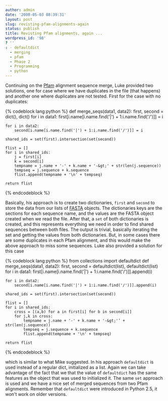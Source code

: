 ```yaml
---
author: admin
date: '2008-05-03 08:39:31'
layout: post
slug: revisting-pfam-alignments-again
status: publish
title: Revisting Pfam alignments, again ...
wordpress_id: '98'
? ''
: - defaultdict
  - merging
  - pfam
  - Phase 2
  - Programming
  - python
---
```


Continuing on the [Pfam](http://en.wikipedia.org/wiki/Pfam "Pfam")
alignment sequence merge, Luke provided two solutions, one for case
where we have duplicates in the file (that happens) and another one
where duplicates are not tested. First for the case with no duplicates:


{% codeblock lang:python %}
def merge_seqs(data1, data2):
    first, second = dict(), dict()
    for i in data1:
        first[i.name[i.name.find('|') + 1:i.name.find('/')]] = i
 
    for i in data2:
        second[i.name[i.name.find('|') + 1:i.name.find('/')]] = i
 
    shared_ids = set(first).intersection(set(second))
 
    flist = []
    for i in shared_ids:
        j = first[i]
        k = second[i]
        tempname = j.name + '-' + k.name + '-&gt;' + str(len(j.sequence))
        tempseq = j.sequence + k.sequence
        flist.append(tempname + '\n' + tempseq)
 
    return flist

{% endcodeblock %}

Basically, his approach is to create two dictionaries, `first` and
`second` to store the data from our lists of
[FASTA](http://fasta.bioch.virginia.edu/ "FASTA") objects. The
dictionaries keys are the sections for each sequence name, and the values
are the FASTA object created when we read the file. After that, a `set`
of both dictionaries is created, and this represents everything we need
in order to find shared sequences between both files. The output is
trivial, basically iterating the set and getting the values from both
dictionaries. But, in some cases there are some duplicates in each Pfam
alignment, and this would make the above approach to miss some
sequences. Luke also provided a solution for this case 

{% codeblock lang:python %}
from collections import defaultdict
def merge_seqs(data1, data2):
    first, second = defaultdict(list), defaultdict(list)
    for i in data1:
        first[i.name[i.name.find('|') + 1:i.name.find('/')]].append(i)
 
    for i in data2:
        second[i.name[i.name.find('|') + 1:i.name.find('/')]].append(i)
 
    shared_ids = set(first).intersection(set(second))
 
    flist = []
    for i in shared_ids:
        cross = [(a,b) for a in first[i] for b in second[i]]
        for j,k in cross:
            tempname = j.name + '-' + k.name + '-&gt;'’ + str(len(j.sequence))
            tempseq = j.sequence + k.sequence
            flist.append(tempname + '\n' + tempseq)
 
    return flist
{% endcodeblock %} 


which is similar to what Mike suggested. In his approach `defaultdict` is used
instead of a regular dict, initialized as a list. Again we can take
advantage of the fact that we that the value of `defaultdict` has the
same features as the object that was used to initialized it. The same
`set` approach is used and we have a nice set of merged sequences from
two Pfam alignments. Remember that `defaultdict` were introduced in Python
2.5, it won't work on older versions.

